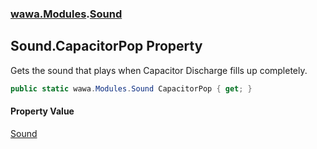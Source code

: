 ### [wawa.Modules](wawa.Modules.md 'wawa.Modules').[Sound](Sound.md 'wawa.Modules.Sound')

## Sound.CapacitorPop Property

Gets the sound that plays when Capacitor Discharge fills up completely.

```csharp
public static wawa.Modules.Sound CapacitorPop { get; }
```

#### Property Value
[Sound](Sound.md 'wawa.Modules.Sound')